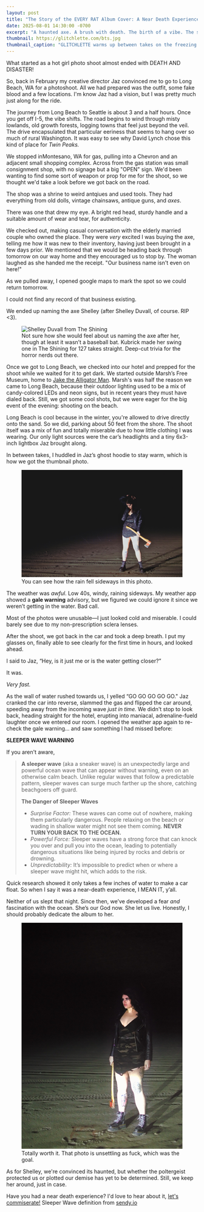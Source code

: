 ```yaml
---
layout: post
title: "The Story of the EVERY RAT Album Cover: A Near Death Experience"
date: 2025-08-01 14:30:00 -0700
excerpt: "A haunted axe. A brush with death. The birth of a vibe. The story behind the EVERY RAT album cover and how Jaz and I almost died taking it."
thumbnail: https://glitchlette.com/bts.jpg
thumbnail_caption: "GLITCHLETTE warms up between takes on the freezing beach in February."
---
```


What started as a hot girl photo shoot almost ended with DEATH AND DISASTER! 

So, back in February my creative director Jaz convinced me to go to Long Beach, WA for a photoshoot. All we had prepared was the outfit, some fake blood and a few locations. I'm know Jaz had a vision, but I was pretty much just along for the ride. 

The journey from Long Beach to Seattle is about 3 and a half hours. Once you get off I-5, the vibe shifts. The road begins to wind through misty lowlands, old growth forests, logging towns that feel just beyond the veil. The drive encapsulated that particular eeriness that seems to hang over so much of rural Washington.  It was easy to see why David Lynch chose this kind of place for *Twin Peaks.* 

We stopped inMontesano, WA for gas, pulling into a Chevron and an adjacent small shopping complex. 
Across from the gas station was small consignment shop, with no signage but a big "OPEN" sign. We'd been wanting to find some sort of weapon or prop for me for the shoot, so we thought we'd take a look before we got back on the road. 

The shop was a shrine to weird antqiues and used tools. They had everything from old dolls, vintage chainsaws, antique guns, and *axes*. 

There was one that drew my eye. A bright red head, sturdy handle and a suitable amount of wear and tear, for authenticity. 

We checked out, making casual conversation with the elderly married couple who owned the place. They were *very* excited I was buying the axe, telling me how it was new to their inventory, having just been brought in a few days prior. We mentioned that we would be heading back through tomorrow on our way home and they encouraged us to stop by. The woman laughed as she handed me the receipt. "Our business name isn't even on here!"

As we pulled away, I opened google maps to mark the spot so we could return tomorrow. 

I could not find any record of that business existing. 

We ended up naming the axe Shelley (after Shelley Duvall, of course. RIP <3).

<figure>
  <img src="https://pyxis.nymag.com/v1/imgs/481/940/29ff3982bc6fc7b699a298fe651df6808b-08-shelley-duvall-the-shining.1x.rsquare.w1400.jpg" alt="Shelley Duvall from The Shining" class="blog-post-image">
  <br><figcaption>Not sure how she would feel about us naming the axe after her, though at least it wasn’t a baseball bat. Kubrick made her swing one in The Shining for 127 takes straight. Deep-cut trivia for the horror nerds out there.</figcaption>
</figure>


Once we got to Long Beach, we checked into our hotel and prepped for the shoot while we waited for it to get dark. We started outside Marsh’s Free Museum, home to [Jake the Alligator Man](https://en.wikipedia.org/wiki/Jake_the_Alligator_Man). Marsh's was half the reason we came to Long Beach, because their outdoor lighting used to be a mix of candy-colored LEDs and neon signs, but in recent years they must have dialed back. Still, we got some cool shots, but we were eager for the big event of the evening: shooting on the beach. 

Long Beach is cool because in the winter, you're allowed to drive directly onto the sand. So we did, parking about 50 feet from the shore. The shoot itself was a mix of fun and totally miserable due to how little clothing I was wearing. Our only light sources were the car’s headlights and a tiny 6x3-inch lightbox Jaz brought along.

In between takes, I huddled in Jaz’s ghost hoodie to stay warm, which is how we got the thumbnail photo.

<figure>
  <img src="/photos/feltcute.jpeg" alt="Glitchlette on the beach" class="blog-post-image">
  <br><figcaption>You can see how the rain fell sideways in this photo.</figcaption>
</figure>

The weather was *awful*. Low 40s, windy, raining sideways. My weather app showed a **gale warning** advisory, but we figured we could ignore it since we weren’t getting in the water. Bad call.

Most of the photos were unusable—I just looked cold and miserable. I could barely see due to my non-prescription sclera lenses.  

After the shoot, we got back in the car and took a deep breath. I put my glasses on, finally able to see clearly for the first time in hours, and looked ahead.

I said to Jaz, “Hey, is it just me or is the water getting closer?”

It was.

*Very fast.*

As the wall of water rushed towards us, I yelled “GO GO GO GO GO." Jaz cranked the car into reverse, slammed the gas and flipped the car around, speeding away from the incoming wave *just in time.* 
We didn't stop to look back, heading straight for the hotel, erupting into maniacal, adrenaline-fueld laughter once we entered our room. I opened the weather app again to re-check the gale warning… and saw something I had missed before:

 **SLEEPER WAVE WARNING**

 If you aren't aware, 

 
> **A sleeper wave** (aka a sneaker wave) is an unexpectedly large and powerful ocean wave that can appear without warning, even on an otherwise calm beach. Unlike regular waves that follow a predictable pattern, sleeper waves can surge much farther up the shore, catching beachgoers off guard.
>
> **The Danger of Sleeper Waves**
>
> - *Surprise Factor:* These waves can come out of nowhere, making them particularly dangerous. People relaxing on the beach or wading in shallow water might not see them coming. **NEVER TURN YOUR BACK TO THE OCEAN.**
> - *Powerful Force:* Sleeper waves have a strong force that can knock you over and pull you into the ocean, leading to potentially dangerous situations like being injured by rocks and debris or drowning.
> - *Unpredictability:* It’s impossible to predict when or where a sleeper wave might hit, which adds to the risk.



Quick research showed it only takes a few inches of water to make a car float. So when I say it was a near-death experience, I MEAN IT, y’all. 

Neither of us slept that night. Since then, we’ve developed a fear *and* fascination with the ocean. She’s our God now. She let us live. Honestly, I should probably dedicate the album to her.

<figure>
  <img src="/photos/EVERYRAT_OG.jpg" alt="Original Every Rat album cover" class="blog-post-image">
  <br><figcaption>Totally worth it. That photo is unsettling as fuck, which was the goal.</figcaption>
</figure>

As for Shelley, we're convinced its haunted, but whether the poltergeist protected us or plotted our demise has yet to be determined. Still, we keep her around, just in case. 

Have you had a near death experience? I'd love to hear about it, [let's commiserate!](https://glitchlette.com/guestbook)
Sleeper Wave definition from [sendy.io](sendy.io)
